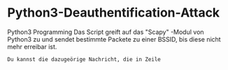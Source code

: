 # Python3-Deauthentification-Attack
Python3 Programming 
Das Script greift auf das "Scapy" -Modul von Python3 zu und sendet bestimmte Packete zu einer BSSID, bis diese nicht mehr 
erreibar ist.


    Du kannst die dazugeörige Nachricht, die in Zeile 
